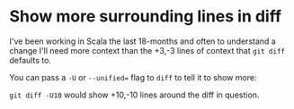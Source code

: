 # Show more surrounding lines in diff

I've been working in Scala the last 18-months and often to understand a change
I'll need more context than the +3,-3 lines of context that `git diff` defaults
to.

You can pass a `-U` or `--unified=` flag to `diff` to tell it to show more:

`git diff -U10` would show +10,-10 lines around the diff in question.
